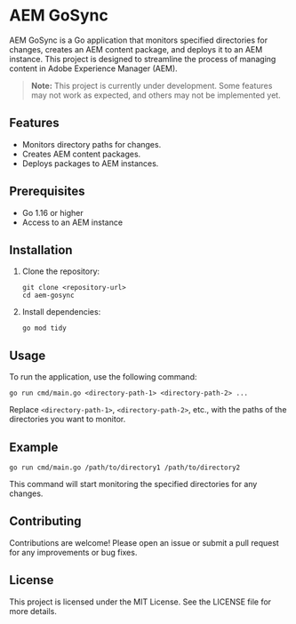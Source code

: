 # AEM GoSync

AEM GoSync is a Go application that monitors specified directories for changes, creates an AEM content package, and deploys it to an AEM instance. This project is designed to streamline the process of managing content in Adobe Experience Manager (AEM).

> **Note:** This project is currently under development. Some features may not work as expected, and others may not be implemented yet.

## Features

- Monitors directory paths for changes.
- Creates AEM content packages.
- Deploys packages to AEM instances.

## Prerequisites

- Go 1.16 or higher
- Access to an AEM instance

## Installation

1. Clone the repository:
   ```
   git clone <repository-url>
   cd aem-gosync
   ```

2. Install dependencies:
   ```
   go mod tidy
   ```

## Usage

To run the application, use the following command:

```
go run cmd/main.go <directory-path-1> <directory-path-2> ...
```

Replace `<directory-path-1>`, `<directory-path-2>`, etc., with the paths of the directories you want to monitor.

## Example

```
go run cmd/main.go /path/to/directory1 /path/to/directory2
```

This command will start monitoring the specified directories for any changes.

## Contributing

Contributions are welcome! Please open an issue or submit a pull request for any improvements or bug fixes.

## License

This project is licensed under the MIT License. See the LICENSE file for more details.